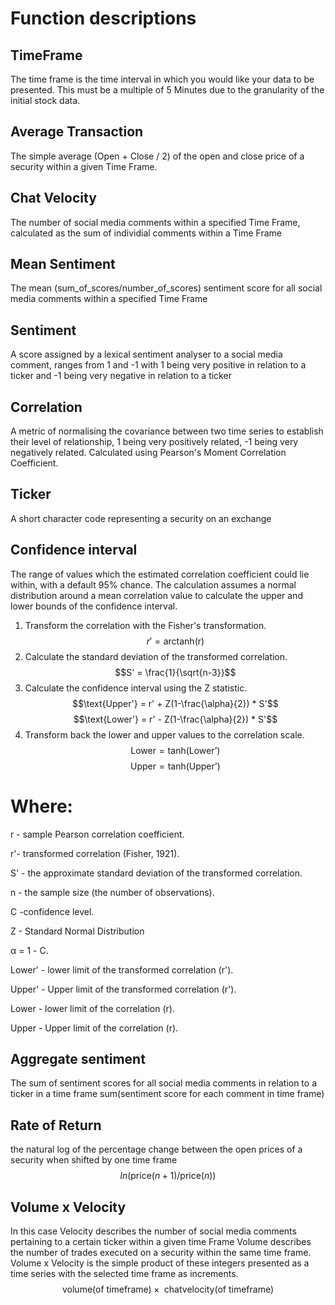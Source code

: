 # Function descriptions

## TimeFrame
The time frame is the time interval in which you would like your data to be presented. This must be a multiple of 5 Minutes due to the granularity of the initial stock data.

## Average Transaction
The simple average (Open + Close / 2) of the open and close price of a security within a given Time Frame.

## Chat Velocity
The number of social media comments within a specified Time Frame, calculated as the sum of individial comments within a Time Frame

## Mean Sentiment
The mean (sum_of_scores/number_of_scores) sentiment score for all social media comments within a specified Time Frame

## Sentiment
A score assigned by a lexical sentiment analyser to a social media comment, ranges from 1 and -1 with 1 being very positive in relation to a ticker and -1 being very negative in relation to a ticker

## Correlation
A metric of normalising the covariance between two time series to establish their level of relationship, 1 being very positively related, -1 being very negatively related. Calculated using Pearson's Moment Correlation Coefficient.

## Ticker
A short character code representing a security on an exchange

## Confidence interval
The range of values which the estimated correlation coefficient could lie within, with a default 95% chance. The calculation assumes a normal distribution around a mean correlation value to calculate the upper and lower bounds of the confidence interval.

1. Transform the correlation with the Fisher's transformation.
    $$r' = \text{arctanh(r)}$$
2. Calculate the standard deviation of the transformed correlation.
    $$S' = \frac{1}{\sqrt{n-3}}$$
3. Calculate the confidence interval using the Z statistic.
    $$\text{Upper'} = r' + Z(1-\frac{\alpha}{2}) * S'$$
    $$\text{Lower'} = r' - Z(1-\frac{\alpha}{2}) * S'$$
4. Transform back the lower and upper values to the correlation scale.
    $$\text{Lower} = \text{tanh(Lower')}$$
    $$\text{Upper} =\text{tanh(Upper')}$$
# Where:
r - sample Pearson correlation coefficient.

r'- transformed correlation (Fisher, 1921).

S' - the approximate standard deviation of the transformed correlation.

n - the sample size (the number of observations).

C -confidence level.

Z - Standard Normal Distribution

α = 1 - C.

Lower' - lower limit of the transformed correlation (r').

Upper' - Upper limit of the transformed correlation (r').

Lower - lower limit of the correlation (r).

Upper - Upper limit of the correlation (r).

## Aggregate sentiment
The sum of sentiment scores for all social media comments in relation to a ticker in a time frame sum(sentiment score for each comment in time frame)

## Rate of Return
the natural log of the percentage change between the open prices of a security when shifted by one time frame $$ln(\text{price}(n+1)/\text{price}(n))$$


## Volume x Velocity

In this case Velocity describes the number of social media comments pertaining to a certain ticker within a given time Frame
Volume describes the number of trades executed on a security within the same time frame.
Volume x Velocity is the simple product of these integers presented as a time series with the selected time frame as increments. $$\text{volume(of timeframe)} \times \text{ chatvelocity(of timeframe)}$$

